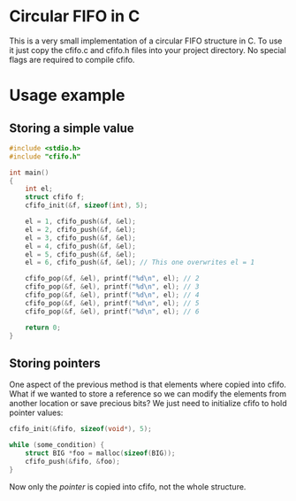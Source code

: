 # Circular FIFO in C

This is a very small implementation of a circular FIFO structure in C.
To use it just copy the cfifo.c and cfifo.h files into your project
directory. No special flags are required to compile cfifo.

# Usage example

## Storing a simple value

```C
#include <stdio.h>
#include "cfifo.h"

int main()
{
	int el;
	struct cfifo f;
	cfifo_init(&f, sizeof(int), 5);

	el = 1, cfifo_push(&f, &el);
	el = 2, cfifo_push(&f, &el);
	el = 3, cfifo_push(&f, &el);
	el = 4, cfifo_push(&f, &el);
	el = 5, cfifo_push(&f, &el);
	el = 6, cfifo_push(&f, &el); // This one overwrites el = 1

	cfifo_pop(&f, &el), printf("%d\n", el); // 2
	cfifo_pop(&f, &el), printf("%d\n", el); // 3
	cfifo_pop(&f, &el), printf("%d\n", el); // 4
	cfifo_pop(&f, &el), printf("%d\n", el); // 5
	cfifo_pop(&f, &el), printf("%d\n", el); // 6

	return 0;
}
```

## Storing pointers

One aspect of the previous method is that elements where copied into
cfifo. What if we wanted to store a reference so we can modify the
elements from another location or save precious bits? We just need to
initialize cfifo to hold pointer values:

```C
cfifo_init(&fifo, sizeof(void*), 5);

while (some_condition) {
	struct BIG *foo = malloc(sizeof(BIG));
	cfifo_push(&fifo, &foo);
}
```

Now only the _pointer_ is copied into cfifo, not the whole structure.
